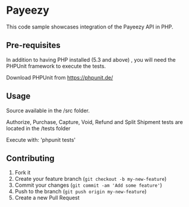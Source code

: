 # Payeezy

This code sample showcases integration of the Payeezy API in PHP. 

## Pre-requisites

In addition to having PHP installed (5.3 and above) , you will need the PHPUnit framework to execute the tests.

Download PHPUnit from https://phpunit.de/


## Usage

Source available in the /src folder.

Authorize, Purchase, Capture, Void, Refund and Split Shipment tests are located in the /tests folder

Execute with: 'phpunit tests'


## Contributing

1. Fork it 
2. Create your feature branch (`git checkout -b my-new-feature`)
3. Commit your changes (`git commit -am 'Add some feature'`)
4. Push to the branch (`git push origin my-new-feature`)
5. Create a new Pull Request
